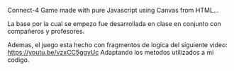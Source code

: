 Connect-4 Game made with pure Javascript using Canvas from HTML...

La base por la cual se empezo fue desarrollada en clase en conjunto con compañeros y profesores.

Ademas, el juego esta hecho con fragmentos de logica del siguiente video:
https://youtu.be/vzxCC5ggyUc
Adaptando los metodos utilizados a mi codigo.